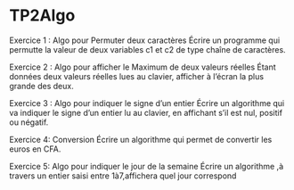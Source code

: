 # TP2Algo


Exercice 1 : Algo pour Permuter deux caractères
Écrire un programme qui permutte la valeur de deux variables c1 et c2 de type chaîne de caractères.

Exercice 2 : Algo pour afficher le Maximum de deux valeurs réelles
Étant données deux valeurs réelles lues au clavier, afficher à l’écran la plus grande des deux.

Exercice 3 :  Algo pour indiquer le signe d’un entier
Écrire un algorithme qui va indiquer le signe d’un entier lu au clavier, en affichant  s’il est nul, positif ou négatif. 

Exercice 4: Conversion
Écrire un algorithme qui permet de convertir les euros en CFA.
 
Exercice 5: Algo pour indiquer le jour de la semaine
Écrire un algorithme ,à travers un entier saisi entre 1à7,affichera quel jour correspond
